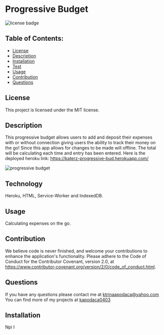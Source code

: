 # Progressive Budget

![license badge](https://img.shields.io/badge/License-MIT-lightgrey.svg)

## Table of Contents:

- [License](#license)
- [Description](#description)
- [Installation](#installation)
- [Test](#test)
- [Usage](#usage)
- [Contribution](#contribution)
- [Questions](#questions)

## License

This project is licensed under the MIT license.

## Description

This progressive budget allows users to add and deposit their expenses with or without connection giving users the ability to track their money on the go! Since this app allows for changes to be made will offline. The total will be calculating each time and entry has been entered.
Here is the deployed heroku link: https://katerz-progressive-bud.herokuapp.com/

![progressive budget](https://user-images.githubusercontent.com/87509827/135707301-7b868f30-6409-466b-8450-b092596e047b.gif)


## Technology

Heroku, HTML, Service-Worker and IndexedDB.

## Usage

Calculating expenses on the go.

## Contribution

We believe code is never finished, and welcome your contributions to enhance the application's functionality. Please adhere to the Code of Conduct for the Contributor Covenant, version 2.0, at https://www.contributor-covenant.org/version/2/0/code_of_conduct.html.

## Questions

If you have any questions please contact me at ktrinaapodaca@yahoo.com You can find more of my projects at [kapodaca0403](https://github.com/kapodaca0403)

## Installation

Npi I
